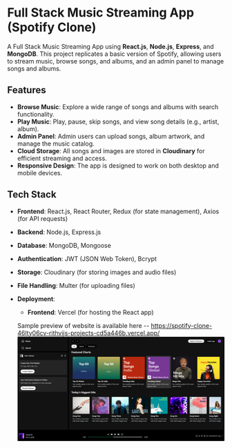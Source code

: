 # Full Stack Music Streaming App (Spotify Clone)

A Full Stack Music Streaming App using **React.js**, **Node.js**, **Express**, and **MongoDB**. This project replicates a basic version of Spotify, allowing users to stream music, browse songs, and albums, and an admin panel to manage songs and albums.

## Features

- **Browse Music**: Explore a wide range of songs and albums with search functionality.
- **Play Music**: Play, pause, skip songs, and view song details (e.g., artist, album).
- **Admin Panel**: Admin users can upload songs, album artwork, and manage the music catalog.
- **Cloud Storage**: All songs and images are stored in **Cloudinary** for efficient streaming and access.
- **Responsive Design**: The app is designed to work on both desktop and mobile devices.

## Tech Stack

- **Frontend**: React.js, React Router, Redux (for state management), Axios (for API requests)
- **Backend**: Node.js, Express.js
- **Database**: MongoDB, Mongoose
- **Authentication**: JWT (JSON Web Token), Bcrypt
- **Storage**: Cloudinary (for storing images and audio files)
- **File Handling**: Multer (for uploading files)
- **Deployment**:
  - **Frontend**: Vercel (for hosting the React app)
 
  Sample preview of website is available here -- https://spotify-clone-46lty06cv-rithvijs-projects-cd5a446b.vercel.app/
![App Preview](./Spotify-clone.PNG)
